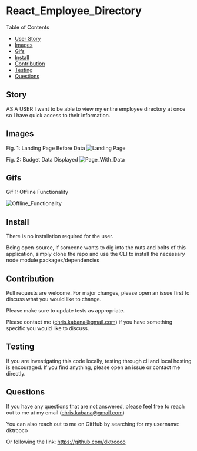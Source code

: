 # React_Employee_Directory

Table of Contents
* [User Story](#story)
* [Images](#images)
* [Gifs](#gifs)
* [Install](#install)
* [Contribution](#contribution)
* [Testing](#testing)
* [Questions](#questions)

## Story

AS A USER I want to be able to view my entire employee directory at once so I have quick access to their information.


## Images

Fig. 1: Landing Page Before Data
![Landing Page](./public/assets/img/initial.PNG)

Fig. 2: Budget Data Displayed
![Page_With_Data](./public/assets/img/data.PNG)

## Gifs

Gif 1: Offline Functionality

![Offline_Functionality](./public/assets/gif/offline.gif)

## Install

There is no installation required for the user.

Being open-source, if someone wants to dig into the nuts and bolts of this application, simply clone the repo and use the CLI to install the necessary node module packages/dependencies

## Contribution

Pull requests are welcome. For major changes, please open an issue first to discuss what you would like to change.

Please make sure to update tests as appropriate.

Please contact me (chris.kabana@gmail.com) if you have something specific you would like to discuss.

## Testing

If you are investigating this code locally, testing through cli and local hosting is encouraged. If you find anything, please open an issue or contact me directly.

## Questions

If you have any questions that are not answered, please feel free to reach out to me at my email (chris.kabana@gmail.com)

You can also reach out to me on GitHub by searching for my username: dktrcoco

Or following the link: https://github.com/dktrcoco